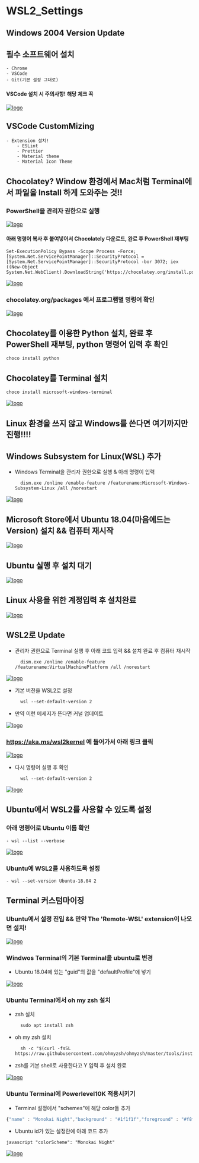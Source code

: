 # WSL2_Settings

## Windows 2004 Version Update
## 필수 소프트웨어 설치
    - Chrome
    - VSCode
    - Git(기본 설정 그대로)
#### VSCode 설치 시 주의사항! 해당 체크 꼭 

<a href="#"><img src="https://github.com/JeongSeongHun054/WSL2_Settings/blob/master/vscode%EC%82%AC%EC%A7%84.PNG" alt="logo"/></a>

## VSCode CustomMizing
    - Extension 설치!
        - ESLint
        - Prettier
        - Material theme
        - Material Icon Theme

## Chocolatey? Window 환경에서 Mac처럼 Terminal에서 파일을 Install 하게 도와주는 것!!
    
### PowerShell을 관리자 권한으로 실행

<a href="#"><img src="https://github.com/JeongSeongHun054/WSL2_Settings/blob/master/powershell.png" alt="logo"/></a>

#### 아래 명령어 복사 후 붙여넣어서 Chocolately 다운로드, 완료 후 PowerShell 재부팅

    Set-ExecutionPolicy Bypass -Scope Process -Force; [System.Net.ServicePointManager]::SecurityProtocol = [System.Net.ServicePointManager]::SecurityProtocol -bor 3072; iex ((New-Object System.Net.WebClient).DownloadString('https://chocolatey.org/install.ps1'))



<a href="#"><img src="https://github.com/JeongSeongHun054/WSL2_Settings/blob/master/choco.PNG" alt="logo" /></a>


### chocolatey.org/packages 에서 프로그램별 명령어 확인

<a href="#"><img src="https://github.com/JeongSeongHun054/WSL2_Settings/blob/master/choco2.PNG" alt="logo" /></a>


## Chocolatey를 이용한 Python 설치, 완료 후 PowerShell 재부팅, python 명령어 입력 후 확인 
    choco install python

## Chocolatey를 Terminal 설치
    choco install microsoft-windows-terminal
<a href="#"><img src="https://github.com/JeongSeongHun054/WSL2_Settings/blob/master/terminal.PNG" alt="logo" /></a>

## Linux 환경을 쓰지 않고 Windows를 쓴다면 여기까지만 진행!!!!

## Windows Subsystem for Linux(WSL) 추가

- Windows Terminal을 관리자 권한으로 실행 & 아래 명령이 입력

        dism.exe /online /enable-feature /featurename:Microsoft-Windows-Subsystem-Linux /all /norestart
    
<a href="#"><img src="https://github.com/JeongSeongHun054/WSL2_Settings/blob/master/wsl.PNG" alt="logo" /></a>

## Microsoft Store에서 Ubuntu 18.04(마음에드는 Version) 설치 && 컴퓨터 재시작

<a href="#"><img src="https://github.com/JeongSeongHun054/WSL2_Settings/blob/master/ubuntu.PNG" alt="logo" /></a>

## Ubuntu 실행 후 설치 대기

<a href="#"><img src="https://github.com/JeongSeongHun054/WSL2_Settings/blob/master/ubuntu2.PNG" alt="logo" /></a>

## Linux 사용을 위한 계정입력 후 설치완료

<a href="#"><img src="https://github.com/JeongSeongHun054/WSL2_Settings/blob/master/ubuntu3.PNG" alt="logo" /></a>

## WSL2로 Update

- 관리자 권한으로 Terminal 실행 후 아래 코드 입력 && 설치 완료 후 컴퓨터 재시작

        dism.exe /online /enable-feature /featurename:VirtualMachinePlatform /all /norestart
        
<a href="#"><img src="https://github.com/JeongSeongHun054/WSL2_Settings/blob/master/ubuntu4.PNG" alt="logo" /></a>

- 기본 버전을 WSL2로 설정

        wsl --set-default-version 2
        
- 만약 이런 메세지가 뜬다면 커널 업데이트

<a href="#"><img src="https://github.com/JeongSeongHun054/WSL2_Settings/blob/master/ubuntu5.PNG" alt="logo" /></a>


### https://aka.ms/wsl2kernel 에 들어가서 아래 링크 클릭

<a href="#"><img src="https://github.com/JeongSeongHun054/WSL2_Settings/blob/master/ubuntu6.PNG" alt="logo" /></a>

- 다시 명령어 실행 후 확인

        wsl --set-default-version 2

<a href="#"><img src="https://github.com/JeongSeongHun054/WSL2_Settings/blob/master/ubuntu7.PNG" alt="logo" /></a>

## Ubuntu에서 WSL2를 사용할 수 있도록 설정

### 아래 명령어로 Ubuntu 이름 확인

    - wsl --list --verbose
    
<a href="#"><img src="https://github.com/JeongSeongHun054/WSL2_Settings/blob/master/ubuntu8.PNG" alt="logo" /></a>

### Ubuntu에 WSL2를 사용하도록 설정
    
    - wsl --set-version Ubuntu-18.04 2
    
## Terminal 커스텀마이징

### Ubuntu에서 설정 진입 && 만약 The 'Remote-WSL' extension이 나오면 설치!

<a href="#"><img src="https://github.com/JeongSeongHun054/WSL2_Settings/blob/master/ubuntu11.PNG" alt="logo" /></a>

### Windwos Terminal의 기본 Terminal을 ubuntu로 변경

- Ubuntu 18.04에 있는 "guid"의 값을 "defaultProfile"에 넣기

<a href="#"><img src="https://github.com/JeongSeongHun054/WSL2_Settings/blob/master/ubuntu12.PNG" alt="logo" /></a>

### Ubuntu Terminal에서 oh my zsh 설치

- zsh 설치

        sudo apt install zsh
        
- oh my zsh 설치
            
        sh -c "$(curl -fsSL https://raw.githubusercontent.com/ohmyzsh/ohmyzsh/master/tools/install.sh)"
        
- zsh를 기본 shell로 사용한다고 Y 입력 후 설치 완료

<a href="#"><img src="https://github.com/JeongSeongHun054/WSL2_Settings/blob/master/ubuntu13.PNG" alt="logo" /></a>

### Ubuntu Terminal에 Powerlevel10K 적용시키기

- Terminal 설정에서 "schemes"에 해당 color들 추가

```javascript
{"name" : "Monokai Night","background" : "#1f1f1f","foreground" : "#f8f8f8","black" : "#1f1f1f","blue" : "#6699df","cyan" : "#e69f66","green" : "#a6e22e","purple" : "#ae81ff","red" : "#f92672","white" : "#f8f8f2","yellow" : "#e6db74","brightBlack" : "#75715e","brightBlue" : "#66d9ef","brightCyan" : "#e69f66","brightGreen" : "#a6e22e","brightPurple" : "#ae81ff","brightRed" : "#f92672","brightWhite" : "#f8f8f2","brightYellow" : "#e6db74"}
```

- Ubuntu id가 있는 설정란에 아래 코드 추가

```javascript "colorScheme": "Monokai Night" ```

<a href="#"><img src="https://github.com/JeongSeongHun054/WSL2_Settings/blob/master/ubuntu14.PNG" alt="logo" /></a>
